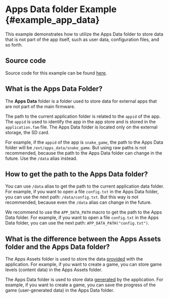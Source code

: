 # Apps Data folder Example {#example_app_data}

This example demonstrates how to utilize the Apps Data folder to store data that is not part of the app itself, such as
user data, configuration files, and so forth.

## Source code

Source code for this example can be
found [here](https://github.com/flipperdevices/flipperzero-firmware/tree/dev/applications/examples/example_apps_data).

## What is the Apps Data Folder?

The **Apps Data** folder is a folder used to store data for external apps that are not part of the main firmware.

The path to the current application folder is related to the `appid` of the app. The `appid` is used to identify the app
in the app store and is stored in the `application.fam` file.
The Apps Data folder is located only on the external storage, the SD card.

For example, if the `appid` of the app is `snake_game`, the path to the Apps Data folder will be
`/ext/apps_data/snake_game`. But using raw paths is not recommended, because the path to the Apps Data folder can change
in the future. Use the `/data` alias instead.

## How to get the path to the Apps Data folder?

You can use `/data` alias to get the path to the current application data folder. For example, if you want to open a
file `config.txt` in the Apps Data folder, you can use the next path: `/data/config.txt`. But this way is not
recommended, because even the `/data` alias can change in the future.

We recommend to use the `APP_DATA_PATH` macro to get the path to the Apps Data folder. For example, if you want to open
a file `config.txt` in the Apps Data folder, you can use the next path: `APP_DATA_PATH("config.txt")`.

## What is the difference between the Apps Assets folder and the Apps Data folder?

The Apps Assets folder is used to store the data <u>provided</u> with the application. For example, if you want to
create a game, you can store game levels (content data) in the Apps Assets folder.

The Apps Data folder is used to store data <u>generated</u> by the application. For example, if you want to create a
game, you can save the progress of the game (user-generated data) in the Apps Data folder.
